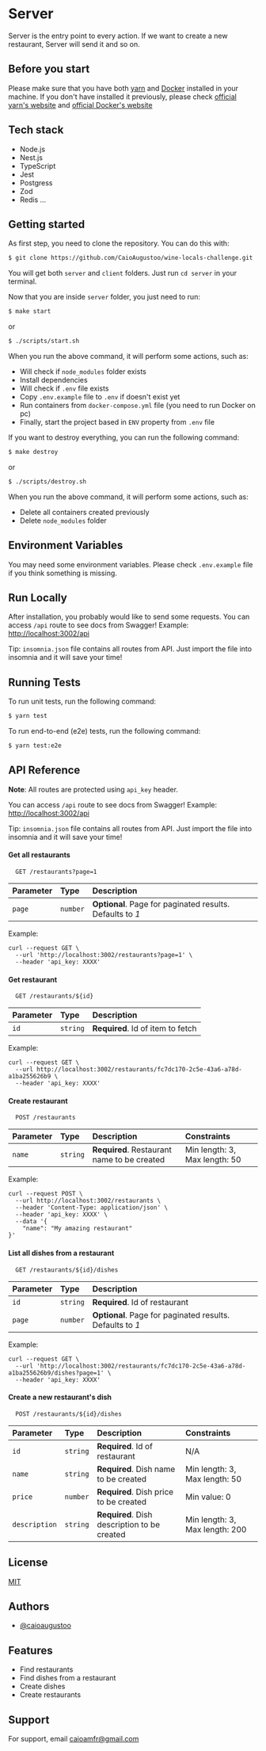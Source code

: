 # Server

Server is the entry point to every action. If we want to create a new restaurant, Server will send it and so on.

## Before you start

Please make sure that you have both [yarn](https://classic.yarnpkg.com/lang/en/docs/install/) and [Docker](https://www.docker.com/) installed in your machine.
If you don't have installed it previously, please check [official yarn's website](https://classic.yarnpkg.com/lang/en/docs/install/) and [official Docker's website](https://www.docker.com/)

## Tech stack

- Node.js
- Nest.js
- TypeScript
- Jest
- Postgress
- Zod
- Redis
  ...

## Getting started

As first step, you need to clone the repository. You can do this with:

```bash
$ git clone https://github.com/CaioAugustoo/wine-locals-challenge.git
```

You will get both `server` and `client` folders. Just run `cd server` in your terminal.

Now that you are inside `server` folder, you just need to run:

```bash
$ make start
```

or

```bash
$ ./scripts/start.sh
```

When you run the above command, it will perform some actions, such as:

- Will check if `node_modules` folder exists
- Install dependencies
- Will check if `.env` file exists
- Copy `.env.example` file to `.env` if doesn't exist yet
- Run containers from `docker-compose.yml` file (you need to run Docker on pc)
- Finally, start the project based in `ENV` property from `.env` file

If you want to destroy everything, you can run the following command:

```bash
$ make destroy
```

or

```bash
$ ./scripts/destroy.sh
```

When you run the above command, it will perform some actions, such as:

- Delete all containers created previously
- Delete `node_modules` folder

## Environment Variables

You may need some environment variables. Please check `.env.example` file if you think something is missing.

## Run Locally

After installation, you probably would like to send some requests. You can access `/api` route to see docs from Swagger! Example: [http://localhost:3002/api](http://localhost:3002/api)

Tip: `insomnia.json` file contains all routes from API. Just import the file into insomnia and it will save your time!

## Running Tests

To run unit tests, run the following command:

```bash
$ yarn test
```

To run end-to-end (e2e) tests, run the following command:

```bash
$ yarn test:e2e
```

## API Reference

**Note**: All routes are protected using `api_key` header.

You can access `/api` route to see docs from Swagger! Example: [http://localhost:3002/api](http://localhost:3002/api)

Tip: `insomnia.json` file contains all routes from API. Just import the file into insomnia and it will save your time!

#### Get all restaurants

```http
  GET /restaurants?page=1
```

| Parameter | Type     | Description                                               |
| :-------- | :------- | :-------------------------------------------------------- |
| `page`    | `number` | **Optional**. Page for paginated results. Defaults to _1_ |

Example:

```curl
curl --request GET \
  --url 'http://localhost:3002/restaurants?page=1' \
  --header 'api_key: XXXX'
```

#### Get restaurant

```http
  GET /restaurants/${id}
```

| Parameter | Type     | Description                       |
| :-------- | :------- | :-------------------------------- |
| `id`      | `string` | **Required**. Id of item to fetch |

Example:

```curl
curl --request GET \
  --url http://localhost:3002/restaurants/fc7dc170-2c5e-43a6-a78d-a1ba255626b9 \
  --header 'api_key: XXXX'
```

#### Create restaurant

```http
  POST /restaurants
```

| Parameter | Type     | Description                                 | Constraints                   |
| :-------- | :------- | :------------------------------------------ | :---------------------------- |
| `name`    | `string` | **Required**. Restaurant name to be created | Min length: 3, Max length: 50 |

Example:

```curl
curl --request POST \
  --url http://localhost:3002/restaurants \
  --header 'Content-Type: application/json' \
  --header 'api_key: XXXX' \
  --data '{
	"name": "My amazing restaurant"
}'
```

#### List all dishes from a restaurant

```http
  GET /restaurants/${id}/dishes
```

| Parameter | Type     | Description                                               |
| :-------- | :------- | :-------------------------------------------------------- |
| `id`      | `string` | **Required**. Id of restaurant                            |
| `page`    | `number` | **Optional**. Page for paginated results. Defaults to _1_ |

Example:

```curl
curl --request GET \
  --url 'http://localhost:3002/restaurants/fc7dc170-2c5e-43a6-a78d-a1ba255626b9/dishes?page=1' \
  --header 'api_key: XXXX'
```

#### Create a new restaurant's dish

```http
  POST /restaurants/${id}/dishes
```

| Parameter     | Type     | Description                                  | Constraints                    |
| :------------ | :------- | :------------------------------------------- | :----------------------------- |
| `id`          | `string` | **Required**. Id of restaurant               | N/A                            |
| `name`        | `string` | **Required**. Dish name to be created        | Min length: 3, Max length: 50  |
| `price`       | `number` | **Required**. Dish price to be created       | Min value: 0                   |
| `description` | `string` | **Required**. Dish description to be created | Min length: 3, Max length: 200 |

## License

[MIT](https://choosealicense.com/licenses/mit/)

## Authors

- [@caioaugustoo](https://www.github.com/caioaugustoo)

## Features

- Find restaurants
- Find dishes from a restaurant
- Create dishes
- Create restaurants

## Support

For support, email caioamfr@gmail.com
